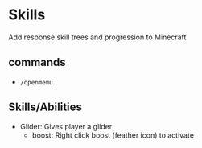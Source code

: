 # Skills
Add response skill trees and progression to Minecraft
## commands
- `/openmemu`
## Skills/Abilities
- Glider: Gives player a glider
   - boost: Right click boost (feather icon) to activate
